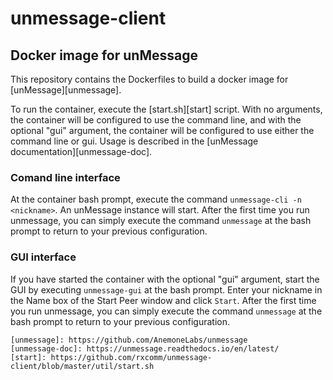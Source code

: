 # unmessage-client

## Docker image for unMessage

This repository contains the Dockerfiles to build a docker image
for [unMessage][unmessage].

To run the container, execute the [start.sh][start] script. With no arguments,
the container will be configured to use the command line, and with the optional "gui"
argument, the container will be configured to use either the command line or gui.
Usage is described in the [unMessage documentation][unmessage-doc].

### Comand line interface

At the container bash prompt, execute the command ```unmessage-cli -n <nickname>```.
An unMessage instance will start. After the first time you run unmessage, you can
simply execute the command ```unmessage``` at the bash prompt to return to your
previous configuration.

### GUI interface

If you have started the container with the optional "gui" argument, start the GUI
by executing ```unmessage-gui``` at the bash prompt. Enter your nickname in the Name
box of the Start Peer window and click ```Start```. After the first time you run
unmessage, you can simply execute the command ```unmessage``` at the bash prompt
to return to your previous configuration.

    [unmessage]: https://github.com/AnemoneLabs/unmessage
    [unmessage-doc]: https://unmessage.readthedocs.io/en/latest/
    [start]: https://github.com/rxcomm/unmessage-client/blob/master/util/start.sh
